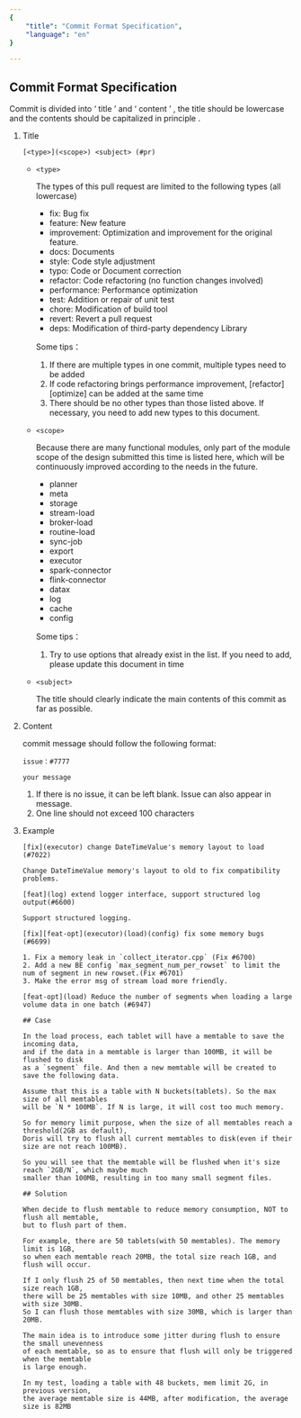 ```yaml
---
{
    "title": "Commit Format Specification",
    "language": "en"
}

---
```


<!-- 
Licensed to the Apache Software Foundation (ASF) under one
or more contributor license agreements.  See the NOTICE file
distributed with this work for additional information
regarding copyright ownership.  The ASF licenses this file
to you under the Apache License, Version 2.0 (the
"License"); you may not use this file except in compliance
with the License.  You may obtain a copy of the License at

  http://www.apache.org/licenses/LICENSE-2.0

Unless required by applicable law or agreed to in writing,
software distributed under the License is distributed on an
"AS IS" BASIS, WITHOUT WARRANTIES OR CONDITIONS OF ANY
KIND, either express or implied.  See the License for the
specific language governing permissions and limitations
under the License.
-->



## Commit Format Specification

Commit is divided into ‘ title ’ and ‘ content ’ , the title should be lowercase and the contents  should be capitalized in principle .

1. Title

    `[<type>](<scope>) <subject> (#pr)`

    * `<type>`

        The types of this pull request are limited to the following types (all lowercase)
        
        * fix: Bug fix
        * feature: New feature
        * improvement: Optimization and improvement for the original feature. 
        * docs: Documents
        * style: Code style adjustment
        * typo: Code or Document correction
        * refactor: Code refactoring (no function changes involved)
        * performance: Performance optimization
        * test: Addition or repair of unit test
        * chore: Modification of build tool
        * revert: Revert a pull request
        * deps: Modification of third-party dependency Library

        Some tips：
        
        1. If there are multiple types in one commit, multiple types need to be added
        2. If code refactoring brings performance improvement,  [refactor][optimize] can be added at the same time
        3. There should be no other types than those listed above. If necessary, you need to add new types to this document.

    * `<scope>`

        Because there are many functional modules, only part of the module scope of the design submitted this time is listed here, which will be continuously improved according to the needs in the future.

        * planner
        * meta
        * storage
        * stream-load
        * broker-load
        * routine-load
        * sync-job
        * export
        * executor
        * spark-connector
        * flink-connector
        * datax
        * log
        * cache
        * config

        Some tips：

        1. Try to use options that already exist in the list. If you need to add, please update this document in time

    * `<subject>`

        The title should clearly indicate the main contents of this commit as far as possible.

2. Content

    commit message should follow the following format: 
    
    ```
    issue：#7777
    
    your message
    ```
    
    1. If there is no issue, it can be left blank. Issue can also appear in message.
    1. One line should not exceed 100 characters

3. Example

    ```
    [fix](executor) change DateTimeValue's memory layout to load (#7022)
    
    Change DateTimeValue memory's layout to old to fix compatibility problems.
    ```
    
    ```
    [feat](log) extend logger interface, support structured log output(#6600)
    
    Support structured logging.
    ```
    
    ```
    [fix][feat-opt](executor)(load)(config) fix some memory bugs (#6699)
    
    1. Fix a memory leak in `collect_iterator.cpp` (Fix #6700)
    2. Add a new BE config `max_segment_num_per_rowset` to limit the num of segment in new rowset.(Fix #6701)
    3. Make the error msg of stream load more friendly.
    ```
    
    ```
    [feat-opt](load) Reduce the number of segments when loading a large volume data in one batch (#6947)
    
    ## Case
    
    In the load process, each tablet will have a memtable to save the incoming data,
    and if the data in a memtable is larger than 100MB, it will be flushed to disk
    as a `segment` file. And then a new memtable will be created to save the following data.
    
    Assume that this is a table with N buckets(tablets). So the max size of all memtables
    will be `N * 100MB`. If N is large, it will cost too much memory.
    
    So for memory limit purpose, when the size of all memtables reach a threshold(2GB as default),
    Doris will try to flush all current memtables to disk(even if their size are not reach 100MB).
    
    So you will see that the memtable will be flushed when it's size reach `2GB/N`, which maybe much
    smaller than 100MB, resulting in too many small segment files.
    
    ## Solution
    
    When decide to flush memtable to reduce memory consumption, NOT to flush all memtable,
    but to flush part of them.
    
    For example, there are 50 tablets(with 50 memtables). The memory limit is 1GB,
    so when each memtable reach 20MB, the total size reach 1GB, and flush will occur.
    
    If I only flush 25 of 50 memtables, then next time when the total size reach 1GB,
    there will be 25 memtables with size 10MB, and other 25 memtables with size 30MB.
    So I can flush those memtables with size 30MB, which is larger than 20MB.
    
    The main idea is to introduce some jitter during flush to ensure the small unevenness
    of each memtable, so as to ensure that flush will only be triggered when the memtable
    is large enough.
    
    In my test, loading a table with 48 buckets, mem limit 2G, in previous version,
    the average memtable size is 44MB, after modification, the average size is 82MB
    ```
